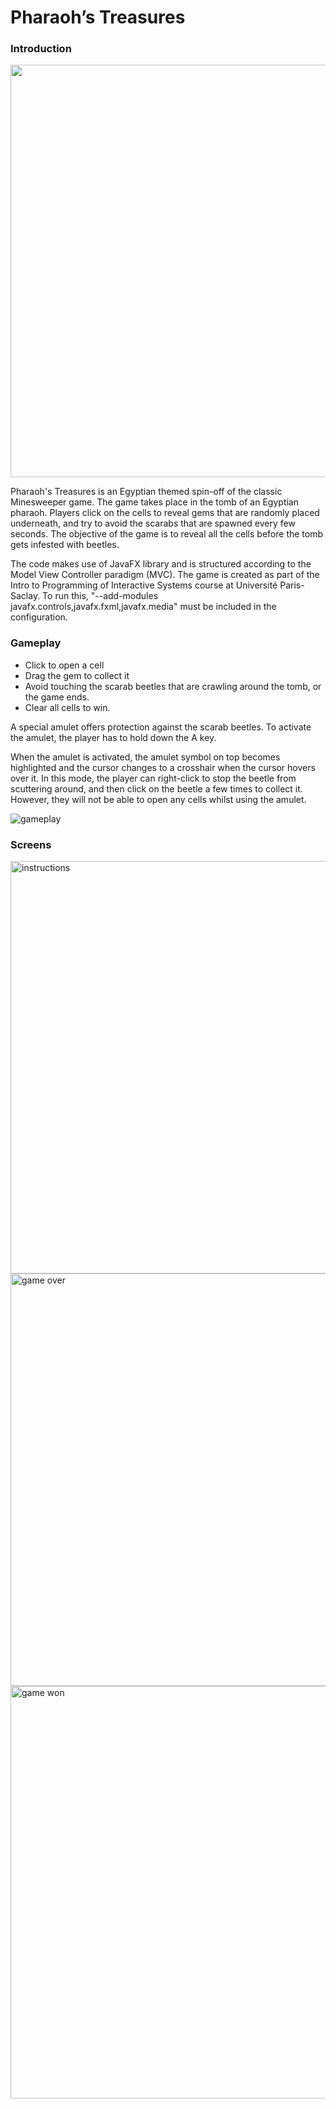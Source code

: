 # Pharaoh’s Treasures

### Introduction

<img src="https://user-images.githubusercontent.com/80676658/139554221-dd82f319-2dde-4999-aef0-1cd296d206ce.png" width="660">

Pharaoh's Treasures is an Egyptian themed spin-off of the classic Minesweeper game. The game takes place in the tomb of an Egyptian pharaoh. Players click on the cells to reveal gems that are randomly placed underneath, and try to avoid the scarabs that are spawned every few seconds. The objective of the game is to reveal all the cells before the tomb gets infested with beetles. 

The code makes use of JavaFX library and is structured according to the Model View Controller paradigm (MVC). The game is created as part of the Intro to Programming of Interactive Systems course at Université Paris-Saclay. To run this, "--add-modules javafx.controls,javafx.fxml,javafx.media" must be included in the configuration. 

### Gameplay
* Click to open a cell 
* Drag the gem to collect it
* Avoid touching the scarab beetles that are crawling around the tomb, or the game ends. 
* Clear all cells to win.

A special amulet offers protection against the scarab beetles. To activate the amulet, the player has to hold down the A key. 

When the amulet is activated, the amulet symbol on top becomes highlighted and the cursor changes to a crosshair when the cursor hovers over it. In this mode, the player can right-click to stop the beetle from scuttering around, and then click on the beetle a few times to collect it. However, they will not be able to open any cells whilst using the amulet. 

![gameplay](https://user-images.githubusercontent.com/80676658/139555731-7509d726-f366-4a35-b2f2-fc2cc932437b.gif)


### Screens

<img width="660" alt="instructions" src="https://user-images.githubusercontent.com/80676658/139555421-beed1171-22ff-4a88-b6a9-3b372d140f8c.png">

<img width="660" alt="game over" src="https://user-images.githubusercontent.com/80676658/139555424-29891a14-4458-4f1e-8d14-01bf3eb15711.png">

<img width="660" alt="game won" src="https://user-images.githubusercontent.com/80676658/139555428-8159e18a-2eec-4153-8a20-b6b3b23ea525.png">



